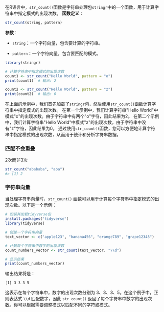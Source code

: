 在R语言中，`str_count()`函数是字符串处理包`stringr`中的一个函数，用于计算字符串中指定模式的出现次数。
**函数定义**：
```R
str_count(string, pattern)
```
**参数**：
- `string`：一个字符向量，包含要计算的字符串。

- `pattern`：一个字符向量，包含要匹配的模式。

```R
library(stringr)

# 计算字符串中指定模式的出现次数
count1 <- str_count("Hello World", pattern = "o")
print(count1)  # 输出: 2

count2 <- str_count("Hello World", pattern = "z")
print(count2)  # 输出: 0


```

在上面的示例中，我们首先加载了`stringr`包，然后使用`str_count()`函数计算字符串中指定模式的出现次数。
在第一个示例中，我们计算字符串"Hello World"中模式"o"的出现次数。由于字符串中有两个"o"字符，因此结果为2。
在第二个示例中，我们计算字符串"Hello World"中模式"z"的出现次数。由于字符串中没有"z"字符，因此结果为0。
通过使用`str_count()`函数，您可以方便地计算字符串中指定模式的出现次数，从而用于统计和分析字符串数据。

### 匹配不会重叠
2次而非3次
```R
str_count("abababa", "aba")
#> [1] 2
```

### 字符串向量
当处理字符串向量时，`str_count()` 函数可以用于计算每个字符串中指定模式的出现次数。以下是一个示例：

```R
# 安装并加载tidyverse包
install.packages("tidyverse")
library(tidyverse)

# 创建一个字符串向量
text_vector <- c("apple123", "banana456", "orange789", "grape12345")

# 计数每个字符串中数字的出现次数
count_numbers_vector <- str_count(text_vector, "\\d")

# 显示结果
print(count_numbers_vector)
```

输出结果将是：

```
[1] 3 3 3 5
```

这表示在每个字符串中，数字的出现次数分别为 3、3、3、5。在这个例子中，正则表达式 `\\d` 匹配数字，因此 `str_count()` 返回了每个字符串中数字的出现次数。你可以根据需要调整模式以匹配不同的字符或模式。
